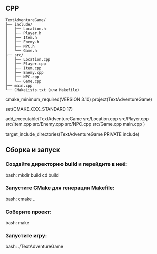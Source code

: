## CPP

```
TextAdventureGame/
├── include/
│   ├── Location.h
│   ├── Player.h
│   ├── Item.h
│   ├── Enemy.h
│   ├── NPC.h
│   └── Game.h
├── src/
│   ├── Location.cpp
│   ├── Player.cpp
│   ├── Item.cpp
│   ├── Enemy.cpp
│   ├── NPC.cpp
│   └── Game.cpp
├── main.cpp
└── CMakeLists.txt (или Makefile)
```

cmake_minimum_required(VERSION 3.10)
project(TextAdventureGame)

set(CMAKE_CXX_STANDARD 17)

add_executable(TextAdventureGame
    src/Location.cpp
    src/Player.cpp
    src/Item.cpp
    src/Enemy.cpp
    src/NPC.cpp
    src/Game.cpp
    main.cpp
)

target_include_directories(TextAdventureGame PRIVATE include)

## Сборка и запуск
### Создайте директорию build и перейдите в неё:

bash:
    mkdir build
    cd build

### Запустите CMake для генерации Makefile:

bash:
    cmake ..

### Соберите проект:

bash:
    make

### Запустите игру:

bash:
    ./TextAdventureGame